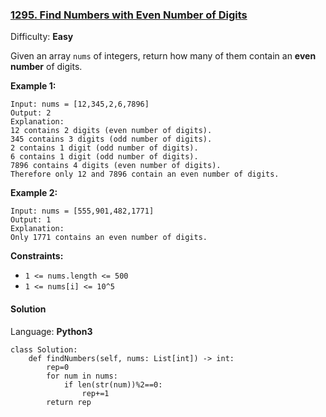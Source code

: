 ### [1295\. Find Numbers with Even Number of Digits](https://leetcode.com/problems/find-numbers-with-even-number-of-digits/)

Difficulty: **Easy**

Given an array `nums` of integers, return how many of them contain an **even number** of digits.

**Example 1:**

```
Input: nums = [12,345,2,6,7896]
Output: 2
Explanation: 
12 contains 2 digits (even number of digits). 
345 contains 3 digits (odd number of digits). 
2 contains 1 digit (odd number of digits). 
6 contains 1 digit (odd number of digits). 
7896 contains 4 digits (even number of digits). 
Therefore only 12 and 7896 contain an even number of digits.
```

**Example 2:**

```
Input: nums = [555,901,482,1771]
Output: 1 
Explanation: 
Only 1771 contains an even number of digits.
```

**Constraints:**

*   `1 <= nums.length <= 500`
*   `1 <= nums[i] <= 10^5`


#### Solution

Language: **Python3**

```python3
class Solution:
    def findNumbers(self, nums: List[int]) -> int:
        rep=0
        for num in nums:
            if len(str(num))%2==0:
                rep+=1
        return rep
```